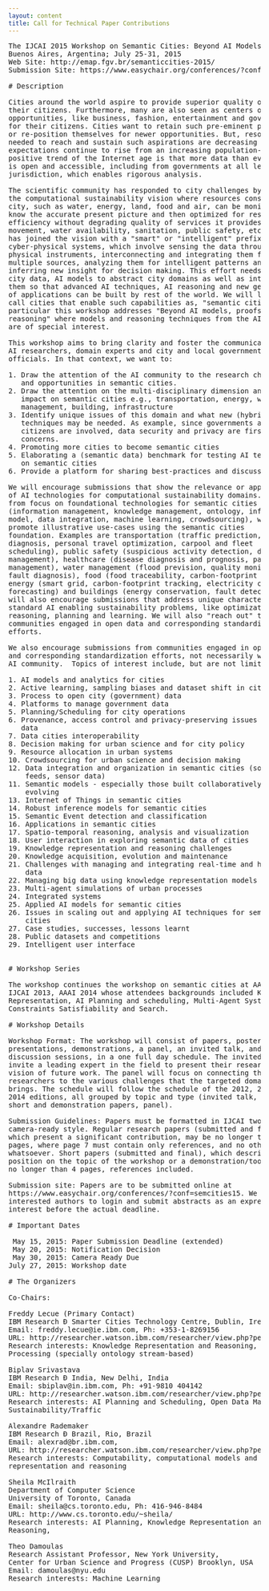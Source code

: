 ```yaml
---
layout: content
title: Call for Technical Paper Contributions
---
```


<pre>
The IJCAI 2015 Workshop on Semantic Cities: Beyond AI Models, Proofs and Reasoning
Buenos Aires, Argentina; July 25-31, 2015 
Web Site: http://emap.fgv.br/semanticcities-2015/ 
Submission Site: https://www.easychair.org/conferences/?conf=semcities15 

# Description

Cities around the world aspire to provide superior quality of life to
their citizens. Furthermore, many are also seen as centers of unique
opportunities, like business, fashion, entertainment and governance,
for their citizens. Cities want to retain such pre-eminent positions
or re-position themselves for newer opportunities. But, resources
needed to reach and sustain such aspirations are decreasing while the
expectations continue to rise from an increasing population-base. A
positive trend of the Internet age is that more data than even before
is open and accessible, including from governments at all levels of
jurisdiction, which enables rigorous analysis.

The scientific community has responded to city challenges by promoting
the computational sustainability vision where resources consumed by a
city, such as water, energy, land, food and air, can be monitored to
know the accurate present picture and then optimized for resource
efficiency without degrading quality of services it provides -traffic
movement, water availability, sanitation, public safety, etc. Industry
has joined the vision with a "smart" or "intelligent" prefix for
cyber-physical systems, which involve sensing the data through
physical instruments, interconnecting and integrating them from
multiple sources, analyzing them for intelligent patterns and
inferring new insight for decision making. This effort needs access to
city data, AI models to abstract city domains as well as interconnect
them so that advanced AI techniques, AI reasoning and new generation
of applications can be built by rest of the world. We will like to
call cities that enable such capabilities as, "semantic cities". In
particular this workshop addresses "Beyond AI models, proofs and
reasoning" where models and reasoning techniques from the AI community
are of special interest.

This workshop aims to bring clarity and foster the communication among
AI researchers, domain experts and city and local government
officials. In that context, we want to:

1. Draw the attention of the AI community to the research challenges
   and opportunities in semantic cities.
2. Draw the attention on the multi-disciplinary dimension and its
   impact on semantic cities e.g., transportation, energy, water
   management, building, infrastructure
3. Identify unique issues of this domain and what new (hybrid)
   techniques may be needed. As example, since governments and
   citizens are involved, data security and privacy are first-class
   concerns.
4. Promoting more cities to become semantic cities
5. Elaborating a (semantic data) benchmark for testing AI techniques
   on semantic cities
6. Provide a platform for sharing best-practices and discussion

We will encourage submissions that show the relevance or application
of AI technologies for computational sustainability domains. Apart
from focus on foundational technologies for semantic cities
(information management, knowledge management, ontology, inference
model, data integration, machine learning, crowdsourcing), we will
promote illustrative use-cases using the semantic cities
foundation. Examples are transportation (traffic prediction,
diagnosis, personal travel optimization, carpool and fleet
scheduling), public safety (suspicious activity detection, disaster
management), healthcare (disease diagnosis and prognosis, pandemic
management), water management (flood prevision, quality monitoring,
fault diagnosis), food (food traceability, carbon-footprint tracking),
energy (smart grid, carbon-footprint tracking, electricity consumption
forecasting) and buildings (energy conservation, fault detections). We
will also encourage submissions that address unique characteristics of
standard AI enabling sustainability problems, like optimization,
reasoning, planning and learning. We will also "reach out" to
communities engaged in open data and corresponding standardization
efforts.

We also encourage submissions from communities engaged in open data
and corresponding standardization efforts, not necessarily within the
AI community.  Topics of interest include, but are not limited to:

1. AI models and analytics for cities
2. Active learning, sampling biases and dataset shift in city data
3. Process to open city (government) data
4. Platforms to manage government data
5. Planning/Scheduling for city operations
6. Provenance, access control and privacy-preserving issues in open
   data
7. Data cities interoperability
8. Decision making for urban science and for city policy
9. Resource allocation in urban systems
10. Crowdsourcing for urban science and decision making
12. Data integration and organization in semantic cities (social media
    feeds, sensor data)
11. Semantic models - especially those built collaboratively and
    evolving
13. Internet of Things in semantic cities
14. Robust inference models for semantic cities
15. Semantic Event detection and classification
16. Applications in semantic cities
17. Spatio-temporal reasoning, analysis and visualization
18. User interaction in exploring semantic data of cities
19. Knowledge representation and reasoning challenges 
20. Knowledge acquisition, evolution and maintenance
21. Challenges with managing and integrating real-time and historical
    data
22. Managing big data using knowledge representation models
23. Multi-agent simulations of urban processes
24. Integrated systems
25. Applied AI models for semantic cities
26. Issues in scaling out and applying AI techniques for semantic
    cities
27. Case studies, successes, lessons learnt 
28. Public datasets and competitions
29. Intelligent user interface


# Workshop Series

The workshop continues the workshop on semantic cities at AAAI 2012,
IJCAI 2013, AAAI 2014 whose attendees backgrounds included Knowledge
Representation, AI Planning and scheduling, Multi-Agent Systems,
Constraints Satisfiability and Search.

# Workshop Details

Workshop Format: The workshop will consist of papers, poster
presentations, demonstrations, a panel, an invited talk, and
discussion sessions, in a one full day schedule. The invited talk will
invite a leading expert in the field to present their research and
vision of future work. The panel will focus on connecting the AI
researchers to the various challenges that the targeted domain
brings. The schedule will follow the schedule of the 2012, 2013 and
2014 editions, all grouped by topic and type (invited talk, long,
short and demonstration papers, panel).

Submission Guidelines: Papers must be formatted in IJCAI two-column,
camera-ready style. Regular research papers (submitted and final),
which present a significant contribution, may be no longer than 7
pages, where page 7 must contain only references, and no other text
whatsoever. Short papers (submitted and final), which describe a
position on the topic of the workshop or a demonstration/tool, may be
no longer than 4 pages, references included.

Submission site: Papers are to be submitted online at
https://www.easychair.org/conferences/?conf=semcities15. We request
interested authors to login and submit abstracts as an expression of
interest before the actual deadline.

# Important Dates

 May 15, 2015: Paper Submission Deadline (extended)
 May 20, 2015: Notification Decision
 May 30, 2015: Camera Ready Due
July 27, 2015: Workshop date

# The Organizers

Co-Chairs:

Freddy Lecue (Primary Contact)
IBM Research Ð Smarter Cities Technology Centre, Dublin, Ireland
Email: freddy.lecue@ie.ibm.com, Ph: +353-1-8269156
URL: http://researcher.watson.ibm.com/researcher/view.php?person=ie-freddy.lecue 
Research interests: Knowledge Representation and Reasoning, Signal
Processing (specially ontology stream-based)

Biplav Srivastava 
IBM Research Ð India, New Delhi, India
Email: sbiplav@in.ibm.com, Ph: +91-9810 404142
URL: http://researcher.watson.ibm.com/researcher/view.php?person=in-sbiplav 
Research interests: AI Planning and Scheduling, Open Data Management,
Sustainability/Traffic

Alexandre Rademaker
IBM Research Ð Brazil, Rio, Brazil
Email: alexrad@br.ibm.com, 
URL: http://researcher.watson.ibm.com/researcher/view.php?person=br-alexrad
Research interests: Computability, computational models and knowledge
representation and reasoning

Sheila McIlraith
Department of Computer Science
University of Toronto, Canada
Email: sheila@cs.toronto.edu, Ph: 416-946-8484
URL: http://www.cs.toronto.edu/~sheila/
Research interests: AI Planning, Knowledge Representation and
Reasoning,

Theo Damoulas
Research Assistant Professor, New York University, 
Center for Urban Science and Progress (CUSP) Brooklyn, USA
Email: damoulas@nyu.edu 
Research interests: Machine Learning
</pre>
